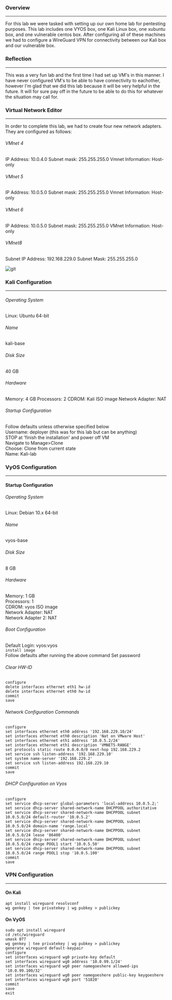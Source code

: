 ### Overview
------
For this lab we were tasked with setting up our own home lab for pentesting purposes. This lab includes one VYOS box, one Kali Linux box, one xubuntu box, and one vulnerable 
centos box. After configuring all of these machines we had to configure a WireGuard VPN for connectivity between our Kali box and our vulnerable box. 

### Reflection
------
This was a very fun lab and the first time I had set up VM's in this manner. I have never configured VM's to be able to have connectivity to eachother, however I'm glad that we did this lab because it will be very helpful in the future. It will for sure pay off in the future to be able to do this for whatever the situation may call for. 

### Virtual Network Editor
-------
In order to complete this lab, we had to create four new network adapters. They are configured as follows:

###### VMnet 4
IP Address: 10.0.4.0 Subnet mask: 255.255.255.0 Vmnet Information: Host-only

###### VMnet 5
IP Address: 10.0.5.0 Subnet mask: 255.255.255.0 Vmnet Information: Host-only

###### VMnet 6 
IP Address: 10.0.5.0 Subnet mask: 255.255.255.0 VMnet Information: Host-only

###### VMnet8 
Subnet IP Address: 192.168.229.0 Subnet Mask: 255.255.255.0  

![git](https://user-images.githubusercontent.com/78443183/160292773-f6137d10-a598-4943-b283-a9c1d3641ab4.PNG)

### Kali Configuration
------
###### Operating System
Linux: Ubuntu 64-bit

###### Name
kali-base

###### Disk Size
40 GB

###### Hardware 
Memory: 4 GB
Processors: 2
CDROM: Kali ISO image
Network Adapter: NAT

###### Startup Configuration  
Follow defaults unless otherwise specified below  
Username: deployer (this was for this lab but can be anything)  
STOP at 'finish the installation' and power off VM  
Navigate to Manage>Clone   
Choose: Clone from current state  
Name: Kali-lab  
### VyOS Configuration
------

#### Startup Configuration
###### Operating System
Linux: Debian 10.x 64-bit

###### Name
vyos-base

###### Disk Size
8 GB

###### Hardware 
Memory: 1 GB  
Processors: 1  
CDROM: vyos ISO image  
Network Adapter: NAT  
Network Adapter 2: NAT  
 
###### Boot Configuration
Default Login: vyos:vyos  
`install image`   
 Follow defaults after running the above command
 Set password    
 
###### Clear HW-ID
    configure
    delete interfaces ethernet eth1 hw-id
    delete interfaces ethernet eth0 hw-id
    commit
    save
###### Network Configuration Commands
    configure
    set interfaces ethernet eth0 address '192.168.229.10/24'
    set interfaces ethernet eth0 description 'Nat on VMware Host'
    set interfaces ethernet eth1 address '10.0.5.2/24'
    set interfaces ethernet eth1 description 'VMNET5-RANGE'
    set protocols static route 0.0.0.0/0 next-hop 192.168.229.2
    set service ssh listen-address '192.168.229.10'
    set system name-server '192.168.229.2'
    set service ssh listen-address 192.168.229.10
    commit
    save


###### DHCP Configuration on Vyos

    configure 
    set service dhcp-server global-parameters 'local-address 10.0.5.2;'
    set service dhcp-server shared-network-name DHCPPOOL authoritative
    set service dhcp-server shared-network-name DHCPPOOL subnet 10.0.5.0/24 default-router '10.0.5.2'
    set service dhcp-server shared-network-name DHCPPOOL subnet 10.0.5.0/24 domain-name 'range.local'
    set service dhcp-server shared-network-name DHCPPOOL subnet 10.0.5.0/24 lease '86400'
    set service dhcp-server shared-network-name DHCPPOOL subnet 10.0.5.0/24 range POOL1 start '10.0.5.50'
    set service dhcp-server shared-network-name DHCPPOOL subnet 10.0.5.0/24 range POOL1 stop '10.0.5.100'
    commit
    save



### VPN Configuration
------
#### On Kali
    apt install wireguard resolvconf
    wg genkey | tee privatekey | wg pubkey > publickey
#### On VyOS
    sudo apt install wireguard
    cd /etc/wireguard
    umask 077
    wg genkey | tee privatekey | wg pubkey > publickey
    generate wireguard default-keypair
    configure
    set interfaces wireguard wg0 private-key default
    set interfaces wireguard wg0 address '10.0.99.1/24'
    set interfaces wireguard wg0 peer namegoeshere allowed-ips '10.0.99.100/32'
    set interfaces wireguard wg0 peer namegoeshere public-key keygoeshere
    set interfaces wireguard wg0 port '51820'
    commit
    save
    exit
